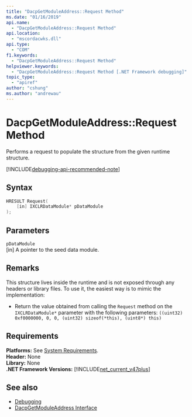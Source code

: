 ```yaml
---
title: "DacpGetModuleAddress::Request Method"
ms.date: "01/16/2019"
api.name:
  - "DacpGetModuleAddress::Request Method"
api.location:
  - "mscordacwks.dll"
api.type:
  - "COM"
f1.keywords:
  - "DacpGetModuleAddress::Request Method"
helpviewer.keywords:
  - "DacpGetModuleAddress::Request Method [.NET Framework debugging]"
topic_type:
  - "apiref"
author: "cshung"
ms.author: "andrewau"
---
```

# DacpGetModuleAddress::Request Method

Performs a request to populate the structure from the given runtime structure.

[!INCLUDE[debugging-api-recommended-note](../../../../includes/debugging-api-recommended-note.md)]

## Syntax

```cpp
HRESULT Request(
    [in] IXCLRDataModule* pDataModule
);
```

## Parameters

`pDataModule`\
[in] A pointer to the seed data module.

## Remarks

This structure lives inside the runtime and is not exposed through any headers or library files. To use it, the easiest way is to mimic the implementation:

- Return the value obtained from calling the `Request` method on the `IXCLRDataModule*` parameter with the following parameters: `((uint32) 0xf0000000, 0, 0, (uint32) sizeof(*this), (uint8*) this)`

## Requirements

**Platforms:** See [System Requirements](../../../../docs/framework/get-started/system-requirements.md).  
**Header:** None     
**Library:** None  
**.NET Framework Versions:** [!INCLUDE[net_current_v47plus](../../../../includes/net-current-v47plus.md)]  

## See also

- [Debugging](index.md)
- [DacpGetModuleAddress Interface](dacpgetmoduleaddress-structure.md)
